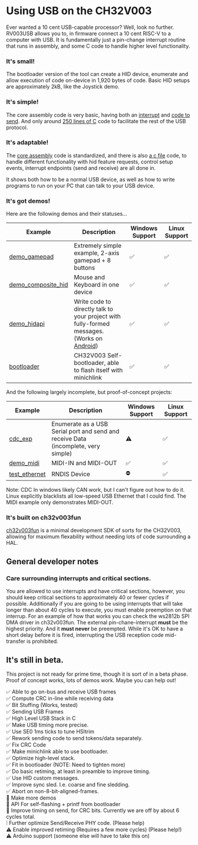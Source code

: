 # Using USB on the CH32V003

Ever wanted a 10 cent USB-capable processor? Well, look no further. RV003USB allows you to, in firmware connect a 10 cent RISC-V to a computer with USB. It is fundamentally just a pin-change interrupt routine that runs in assembly, and some C code to handle higher level functionality.

### It's small!

The bootloader version of the tool can create a HID device, enumerate and allow execution of code on-device in 1,920 bytes of code.  Basic HID setups are approximately 2kB, like the Joystick demo.

### It's simple!

The core assembly code is very basic, having both an [interrupt](https://github.com/cnlohr/rv003usb/blob/master/rv003usb/rv003usb.S#L43) and [code to send](https://github.com/cnlohr/rv003usb/blob/master/rv003usb/rv003usb.S#L547).   And only around [250 lines of C](https://github.com/cnlohr/rv003usb/blob/master/rv003usb/rv003usb.c) code to facilitate the rest of the USB protocol.    

### It's adaptable!

The [core assembly](https://github.com/cnlohr/rv003usb/blob/master/rv003usb/rv003usb.S) code is standardized, and there is also [a c file](https://github.com/cnlohr/rv003usb/blob/master/rv003usb/rv003usb.c) code, to handle different functionality with hid feature requests, control setup events, interrupt endpoints (send and receive) are all done in.

It shows both how to be a normal USB device, as well as how to write programs to run on your PC that can talk to your USB device.

### It's got demos!

Here are the following demos and their statuses...

| Example      | Description | Windows Support | Linux Support |
| ------------ | ----------- | --------------- | ------------- |
| [demo_gamepad](https://github.com/cnlohr/rv003usb/tree/master/demo_gamepad) | Extremely simple example, 2-axis gamepad + 8 buttons | ✅ | ✅ | :question: |
| [demo_composite_hid](https://github.com/cnlohr/rv003usb/tree/master/demo_composite_hid) | Mouse and Keyboard in one device | ✅ | ✅ | :question: |
| [demo_hidapi](https://github.com/cnlohr/rv003usb/tree/master/demo_hidapi) | Write code to directly talk to your project with fully-formed messages. (Works on [Android](https://github.com/cnlohr/androidusbtest)) | ✅ | ✅ |
| [bootloader](https://github.com/cnlohr/rv003usb/tree/master/bootloader) | CH32V003 Self-bootloader, able to flash itself with minichlink | ✅ | ✅ | :question: |

And the following largely incomplete, but proof-of-concept projects:

| Example      | Description | Windows Support | Linux Support |
| ------------ | ----------- | --------------- | ------------- |
| [cdc_exp](https://github.com/cnlohr/rv003usb/tree/master/testing/cdc_exp) | Enumerate as a USB Serial port and send and receive Data (incomplete, very simple) | :warning: | ✅ | :question: |
| [demo_midi](https://github.com/cnlohr/rv003usb/tree/master/testing/demo_midi) | MIDI-IN and MIDI-OUT | ✅ | ✅ |
| [test_ethernet](https://github.com/cnlohr/rv003usb/tree/master/testing/test_ethernet) | RNDIS Device | :no_entry: | ✅ |

Note: CDC In windows likely CAN work, but I can't figure out how to do it.  Linux explicitly blacklists all low-speed USB Ethernet that I could find.  The MIDI example only demonstrates MIDI-OUT.

### It's built on ch32v003fun

[ch32v003fun](https://github.com/cnlohr/ch32v003fun) is a minimal development SDK of sorts for the CH32V003, allowing for maximum flexability without needing lots of code surrounding a HAL.

## General developer notes

### Care surrounding interrupts and critical sections.

You are allowed to use interrupts and have critical sections, however, you should keep critical sections to approximately 40 or fewer cycles if possible.  Additionally if you are going to be using interrupts that will take longer than about 40 cycles to execute, you must enable preemption on that interrup.  For an example of how that works you can check the ws2812b SPI DMA driver in ch32v003fun.  The external pin-chane-interrupt **must** be the highest priority. And it **must never** be preempted.  While it's OK to have a short delay before it is fired, interrupting the USB reception code mid-transfer is prohibited.

## It's still in beta.

This project is not ready for prime time, though it is sort of in a beta phase.  Proof of concept works, lots of demos work.  Maybe you can help out!

:white_check_mark: Able to go on-bus and receive USB frames  
:white_check_mark: Compute CRC in-line while receiving data  
:white_check_mark: Bit Stuffing (Works, tested)  
:white_check_mark: Sending USB Frames  
:white_check_mark: High Level USB Stack in C  
:white_check_mark: Make USB timing more precise.  
:white_check_mark: Use SE0 1ms ticks to tune HSItrim  
:white_check_mark: Rework sending code to send tokens/data separately.  
:white_check_mark: Fix CRC Code  
:white_check_mark: Make minichlink able to use bootloader.  
:white_check_mark: Optimize high-level stack.  
:white_check_mark: Fit in bootloader (NOTE: Need to tighten more)  
:white_check_mark: Do basic retiming, at least in preamble to improve timing.  
:white_check_mark: Use HID custom messages.  
:white_check_mark: Improve sync sled.  I.e. coarse and fine sledding.  
:white_check_mark: Abort on non-8-bit-aligned-frames.  
:white_square_button: Make more demos  
:white_square_button: API For self-flashing + printf from bootloader  
:white_square_button: Improve timing on send, for CRC bits.  Currently we are off by about 6 cycles total.  
:grey_exclamation: Further optimize Send/Receive PHY code. (Please help)  
:warning: Enable improved retiming (Requires a few more cycles) (Please help!)  
:warning: Arduino support (someone else will have to take this on)  

